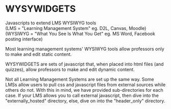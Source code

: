 # WYSYWIDGETS
Javascripts to extend LMS WYSIWYG tools<br>
(LMS = "Learning Management System" eg. D2L, Canvas, Moodle)<br>
(WYSIWYG = "What You See Is What You Get" eg. MS Word, Facebook posting interface)

Most learning management systems' WYSIWYG tools allow professors only to make and edit static content.

WYSYWIDGETS are sets of javascript that, when placed into html files (and quizzes), allow professors to make and edit dynamic content.


Not all Learning Management Systems are set up the same way. Some LMSs allow users to pull css and javascript files from external sources while others do not. With this in mind, we have provided sub-directories for each case. If your LMS allows you to call external javascript, then dive into the "externally_hosted" directory, else, dive on into the "header_only" directory.
